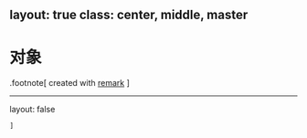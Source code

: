 layout: true
class: center, middle, master
---
# 对象

.footnote[
       created with [remark](http://github.com/gnab/remark)
]

---
layout: false

```
]
